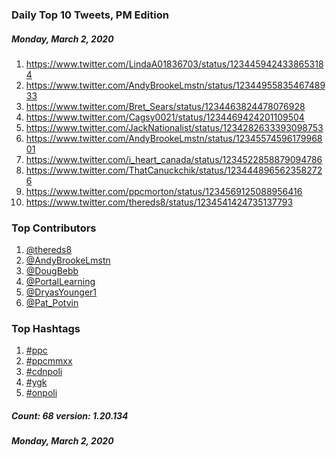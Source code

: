 ### Daily Top 10 Tweets, PM Edition
##### Monday, March 2, 2020
 1) https://www.twitter.com/LindaA01836703/status/1234459424338653184
 2) https://www.twitter.com/AndyBrookeLmstn/status/1234495583546748933
 3) https://www.twitter.com/Bret_Sears/status/1234463824478076928
 4) https://www.twitter.com/Cagsy0021/status/1234469424201109504
 5) https://www.twitter.com/JackNationalist/status/1234282633393098753
 6) https://www.twitter.com/AndyBrookeLmstn/status/1234557459617996801
 7) https://www.twitter.com/i_heart_canada/status/1234522858879094786
 8) https://www.twitter.com/ThatCanuckchik/status/1234448965623582726
 9) https://www.twitter.com/ppcmorton/status/1234569125088956416
10) https://www.twitter.com/thereds8/status/1234541424735137793

### Top Contributors
  1) [@thereds8](https://www.twitter.com/thereds8)
  2) [@AndyBrookeLmstn](https://www.twitter.com/AndyBrookeLmstn)
  3) [@DougBebb](https://www.twitter.com/DougBebb)
  4) [@PortalLearning](https://www.twitter.com/PortalLearning)
  5) [@DryasYounger1](https://www.twitter.com/DryasYounger1)
  6) [@Pat_Potvin](https://www.twitter.com/Pat_Potvin)


### Top Hashtags

  1) [#ppc](https://www.twitter.com/hashtag/ppc)
  2) [#ppcmmxx](https://www.twitter.com/hashtag/ppcmmxx)
  3) [#cdnpoli](https://www.twitter.com/hashtag/cdnpoli)
  4) [#ygk](https://www.twitter.com/hashtag/ygk)
  5) [#onpoli](https://www.twitter.com/hashtag/onpoli)

##### Count: 68	version: 1.20.134
##### Monday, March 2, 2020

